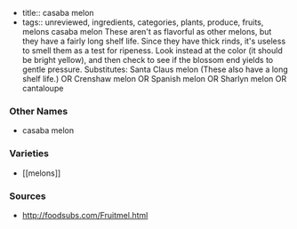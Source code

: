 - title:: casaba melon
- tags:: unreviewed, ingredients, categories, plants, produce, fruits, melons
casaba melon These aren't as flavorful as other melons, but they have a fairly long shelf life. Since they have thick rinds, it's useless to smell them as a test for ripeness. Look instead at the color (it should be bright yellow), and then check to see if the blossom end yields to gentle pressure. Substitutes: Santa Claus melon (These also have a long shelf life.) OR Crenshaw melon OR Spanish melon OR Sharlyn melon OR cantaloupe

### Other Names

* casaba melon

### Varieties

* [[melons]]

### Sources
* http://foodsubs.com/Fruitmel.html
